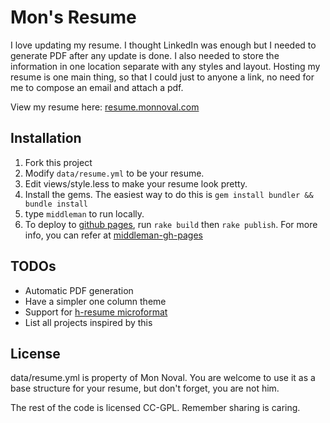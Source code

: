 # Mon's Resume

I love updating my resume. I thought LinkedIn was enough but I needed to generate PDF after any update is done. I also needed to store the information in one location separate with any styles and layout. Hosting my resume is one main thing, so that I could just to anyone a link, no need for me to compose an email and attach a pdf.

View my resume here:
[resume.monnoval.com](http://resume.monnoval.com)

## Installation

 1. Fork this project
 2. Modify `data/resume.yml` to be your resume.
 3. Edit views/style.less to make your resume look pretty.
 4. Install the gems. The easiest way to do this is `gem install bundler && bundle install`
 5. type `middleman` to run locally.
 6. To deploy to [github pages](https://pages.github.com/), run `rake build` then `rake publish`. For more info, you can refer at [middleman-gh-pages](https://github.com/neo/middleman-gh-pages)

## TODOs

- Automatic PDF generation
- Have a simpler one column theme
- Support for [h-resume microformat](http://microformats.org/wiki/h-resume)
- List all projects inspired by this

## License

data/resume.yml is property of Mon Noval. You are welcome to use it as a base structure for your resume, but don't forget, you are not him.

The rest of the code is licensed CC-GPL. Remember sharing is caring.

